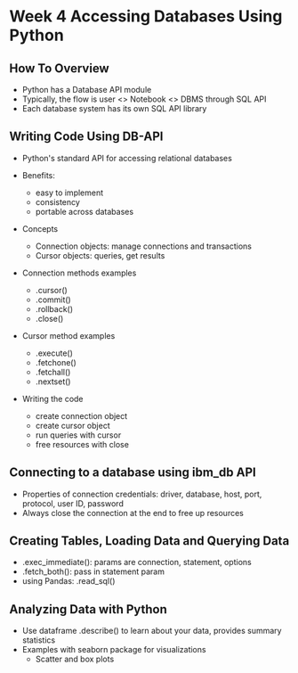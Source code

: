 # Week 4 Accessing Databases Using Python
## How To Overview
- Python has a Database API module
- Typically, the flow is user <> Notebook <> DBMS through SQL API
- Each database system has its own SQL API library

## Writing Code Using DB-API
- Python's standard API for accessing relational databases
- Benefits:
    - easy to implement
    - consistency
    - portable across databases
    
- Concepts
    - Connection objects: manage connections and transactions
    - Cursor objects: queries, get results
    
- Connection methods examples
    - .cursor()
    - .commit()
    - .rollback()
    - .close()
    
- Cursor method examples
    - .execute()
    - .fetchone()
    - .fetchall()
    - .nextset()
    
- Writing the code
    - create connection object
    - create cursor object 
    - run queries with cursor
    - free resources with close
    
## Connecting to a database using ibm_db API
- Properties of connection credentials: driver, database, host, port, protocol, user ID, password
- Always close the connection at the end to free up resources

## Creating Tables, Loading Data and Querying Data
- .exec_immediate(): params are connection, statement, options
- .fetch_both(): pass in statement param
- using Pandas: .read_sql()

## Analyzing Data with Python
- Use dataframe .describe() to learn about your data, provides summary statistics
- Examples with seaborn package for visualizations
  - Scatter and box plots
